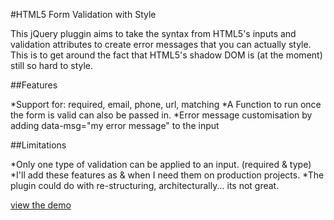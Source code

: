 #HTML5 Form Validation with Style

This jQuery pluggin aims to take the syntax from HTML5's inputs and validation attributes to create error messages that you can actually style.  This is to get around the fact that HTML5's shadow DOM is (at the moment) still so hard to style.

##Features

*Support for: required, email, phone, url, matching
*A Function to run once the form is valid can also be passed in.
*Error message customisation by adding data-msg="my error message" to the input

##Limitations

*Only one type of validation can be applied to an input. (required & type)
*I'll add these features as & when I need them on production projects.
*The plugin could do with re-structuring, architecturally... its not great.

[view the demo](http://byrichardpowell.github.com/html5-form-validation-with-style/)
